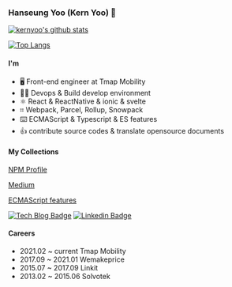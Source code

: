 ### Hanseung Yoo (Kern Yoo) 👋

[![kernyoo's github stats](https://github-readme-stats.vercel.app/api?username=trustyoo86)](https://github.com/anuraghazra/github-readme-stats)

[![Top Langs](https://github-readme-stats.vercel.app/api/top-langs/?username=trustyoo86&layout=compact)](https://github.com/anuraghazra/github-readme-stats)

#### I'm
- 🖥 Front-end engineer at Tmap Mobility
- 🙋‍♂️ Devops & Build develop environment
- ⚛️ React & ReactNative & ionic & svelte
- ⌗ Webpack, Parcel, Rollup, Snowpack
- ⌨️ ECMAScript & Typescript & ES features
- 👍 contribute source codes & translate opensource documents


#### My Collections

[NPM Profile](https://www.npmjs.com/~kernyoo)

[Medium](https://medium.com/@trustyoo86)

[ECMAScript features](https://app.gitbook.com/@fe-features/s/es-features)

[![Tech Blog Badge](http://img.shields.io/badge/-Tech%20blog-black?style=flat-square&logo=github&link=https://trustyoo86.github.io/)](https://trustyoo86.github.io/)
[![Linkedin Badge](https://img.shields.io/badge/-LinkedIn-blue?style=flat-square&logo=Linkedin&logoColor=white&link=https://www.linkedin.com/in/hanseung-yoo-b79aa4bb/)](https://www.linkedin.com/in/hanseung-yoo-b79aa4bb/)

#### Careers

- 2021.02 ~ current Tmap Mobility
- 2017.09 ~ 2021.01 Wemakeprice
- 2015.07 ~ 2017.09 Linkit
- 2013.02 ~ 2015.06 Solvotek

<!--
**trustyoo86/trustyoo86** is a ✨ _special_ ✨ repository because its `README.md` (this file) appears on your GitHub profile.

Here are some ideas to get you started:

- 🔭 I’m currently working on ...
- 🌱 I’m currently learning ...
- 👯 I’m looking to collaborate on ...
- 🤔 I’m looking for help with ...
- 💬 Ask me about ...
- 📫 How to reach me: ...
- 😄 Pronouns: ...
- ⚡ Fun fact: ...
-->
